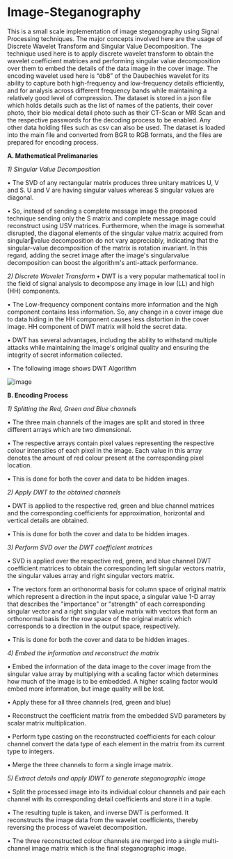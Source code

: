 # Image-Steganography
This is a small scale implementation of image steganography using Signal Processing techniques. The major concepts involved here are the usage of Discrete Wavelet Transform and Singular Value Decomposition.
The technique used here is to apply discrete wavelet transform to obtain the wavelet coefficient matrices and performing singular value decomposition over them to embed the details of the data image in the cover image. The encoding wavelet used here is “db8” of the Daubechies wavelet for its ability to capture both high-frequency and low-frequency details efficiently, and for analysis across different frequency bands while maintaining a relatively good level of compression.
The dataset is stored in a json file which holds details such as the list of names of the patients, their cover photo, their bio medical detail photo such as their CT-Scan or MRI Scan and the respective passwords for the decoding process to be enabled. Any other data holding files such as csv can also be used. The dataset is loaded into the main file and converted from BGR to RGB formats, and the files are prepared for encoding process.

**A. Mathematical Prelimanaries**

_1) Singular Value Decomposition_

• The SVD of any rectangular matrix produces three unitary matrices U, V and S. U and V are having singular values whereas S singular values are diagonal.

• So, instead of sending a complete message image the proposed technique sending only the S matrix and complete message image could reconstruct using USV matrices. Furthermore, when the image is somewhat disrupted, the diagonal elements of the singular value matrix acquired from singularvalue decomposition do not vary appreciably, indicating that the singular-value decomposition of the matrix is rotation invariant. In this regard, adding the secret image after the image's singularvalue decomposition can boost the algorithm's anti-attack performance.

_2) Discrete Wavelet Transform_
• DWT is a very popular mathematical tool in the field of signal analysis to decompose any image in low (LL) and high (HH) components.

• The Low-frequency component contains more information and the high component contains less information. So, any change in a cover image due to data hiding in the HH component causes less distortion in the cover image. HH component of DWT matrix will hold the secret data.

• DWT has several advantages, including the ability to withstand multiple attacks while maintaining the image's original quality and ensuring the integrity of secret information collected.

• The following image shows DWT Algorithm

![image](https://github.com/RanjithBMR/Image-Steganography/assets/147130369/ffd0336e-b432-4916-b41c-022e3cb5ddea)


**B. Encoding Process**

_1) Splitting the Red, Green and Blue channels_

• The three main channels of the images are split and stored in three different arrays which are two dimensional.

• The respective arrays contain pixel values representing the respective colour intensities of each pixel in the image. Each value in this array denotes the amount of red colour present at the corresponding pixel location.

• This is done for both the cover and data to be hidden images.

_2) Apply DWT to the obtained channels_

• DWT is applied to the respective red, green and blue channel matrices and the corresponding coefficients for approximation, horizontal and vertical details are obtained.

• This is done for both the cover and data to be hidden images.

_3) Perform SVD over the DWT coefficient matrices_

• SVD is applied over the respective red, green, and blue channel DWT coefficient matrices to obtain the corresponding left singular vectors matrix, the singular values array and right singular vectors matrix.

• The vectors form an orthonormal basis for column space of original matrix which represent a direction in the input space, a singular value 1-D array that describes the 
"importance" or "strength" of each corresponding singular vector and a right singular value matrix with vectors that form an orthonormal basis for the row space of the original matrix which corresponds to a direction in the output space, respectively.

• This is done for both the cover and data to be hidden images.

_4) Embed the information and reconstruct the matrix_

• Embed the information of the data image to the cover image from the singular value array by multiplying with a scaling factor which determines how much of the image is to be embedded. A higher scaling factor would embed more information, but image quality will be lost.

• Apply these for all three channels (red, green and blue)

• Reconstruct the coefficient matrix from the embedded SVD parameters by scalar matrix multiplication.

• Perform type casting on the reconstructed coefficients for each colour channel convert the data type of each element in the matrix from its current type to integers.

• Merge the three channels to form a single image matrix.

_5) Extract details and apply IDWT to generate steganographic image_

• Split the processed image into its individual colour channels and pair each channel with its corresponding detail coefficients and store it in a tuple.

• The resulting tuple is taken, and inverse DWT is performed. It reconstructs the image data from the wavelet coefficients, thereby reversing the process of wavelet decomposition.

• The three reconstructed colour channels are merged into a single multi-channel image matrix which is the final steganographic image.


